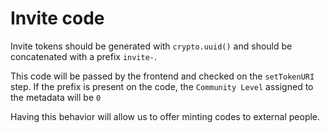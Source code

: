 # Invite code

Invite tokens should be generated with `crypto.uuid()` and should be concatenated with a prefix `invite-`.

This code will be passed by the frontend and checked on the `setTokenURI` step.
If the prefix is present on the code, the `Community Level` assigned to the metadata will be `0`

Having this behavior will allow us to offer minting codes to external people.